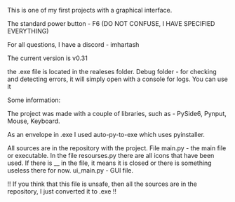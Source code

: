 This is one of my first projects with a graphical interface.

The standard power button - F6 (DO NOT CONFUSE, I HAVE SPECIFIED EVERYTHING)

For all questions, I have a discord - imhartash

The current version is v0.31

the .exe file is located in the realeses folder. Debug folder - for checking and detecting errors, it will simply open with a console for logs. You can use it

Some information:

The project was made with a couple of libraries, such as - PySide6, Pynput, Mouse, Keyboard.

As an envelope in .exe I used auto-py-to-exe which uses pyinstaller.

All sources are in the repository with the project. File main.py - the main file or executable. In the file resourses.py there are all icons that have been used. If there is __ in the file, it means it is closed or there is something useless there for now. ui_main.py - GUI file. 

!! If you think that this file is unsafe, then all the sources are in the repository, I just converted it to .exe !!
